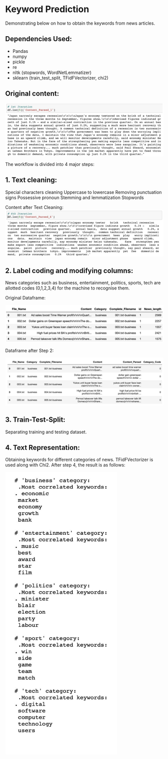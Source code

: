 # Keyword Prediction

Demonstrating below on how to obtain the keywords from news articles.

## Dependencies Used:
- Pandas
- numpy
- pickle
- re
- nltk (stopwords, WordNetLemmatizer)
- sklearn (train_test_split, TFidFVectorizer, chi2)

## Original content:

![Step1](/IMG/1.png)

The workflow is divided into 4 major steps:

## 1. Text cleaning:
   Special characters cleaning
   Uppercase to lowercase
   Removing punctuation signs
   Possessive pronoun
   Stemming and lemmatization
   Stopwords

   Content after Text Cleaning:
   ![Step2](/IMG/2.png)


## 2. Label coding and modifying columns:
   News categories such as business, entertainment, politics, sports, tech are allotted codes (0,1,2,3,4) for the machine to      recognise them.

   Original Dataframe:

   ![Step3](/IMG/3.png)


   Dataframe after Step 2:

   ![Step4](/IMG/4.png)


## 3. Train-Test-Split:
   Separating training and testing dataset.


## 4. Text Representation:
   Obtaining keywords for different categories of news. TFidFVectorizer is used along with Chi2.
   After step 4, the result is as follows:
   
   ![Step5](/IMG/5.png)
